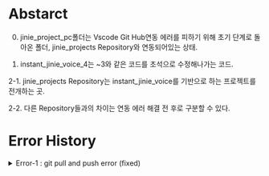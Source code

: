 # Abstarct

0. jinie_project_pc폴더는 Vscode Git Hub연동 에러를 피하기 위해 초기 단계로 돌아온 폴더, jinie_projects Repository와 연동되어있는 상태.

1. instant_jinie_voice_4는 ~3와 같은 코드를 초석으로 수정해나가는 코드.
 
2-1. jinie_projects Repository는 instant_jinie_voice를 기반으로 하는 프로젝트를 전개하는 곳. 

2-2. 다른 Repository들과의 차이는 연동 에러 해결 전 후로 구분할 수 있다.

# Error History
<details>
   ## <summary> Error-1 : git pull and push error (fixed)</summary>

### study 
<details>
    <summary> about Vscode-GitHub & Error-1 git pull and push </summary>
 
[1)생활코딩 visual code로 다루는 git < 코드 시간여행의 원리](https://www.youtube.com/watch?v=yc0rxkt93MQ&list=PLuHgQVnccGMAQvSVKdXFiOo51HUD8iQQm&index=7)

chrome bookmarked Jinie.sej@gmail.com Kung24/2024-1/디지털세미나1

[2)생활코딩 GitHub.com 1-5 < push and pull 기본 원리 << 내 에러코드에 대한 설명은 없음](https://www.youtube.com/watch?v=hjsFW7ry8GA)

chrome bookmarked Jinie.sej@gmail.com Kung24/2024-1/디지털세미나1

[*3)jinie.sej ChGPT 서로 다른 로컬-원격 저장소 이력 병합 허용 < 에러 근본 해결*](https://chatgpt.com/share/188be603-932c-4679-910b-969db4126d8a)
</details>

### code process
<details>
    <summary>Repository 병합 ( Error-1 git pull and push error)</summary>

jinie_porjects 이전 repository에서 발생한 push 문제 (git pull 이후에 git push해도 계속해서 git pull을 먼저하라는 오류)는 다음 코드로 해결.

```vscodeterminal
git pull origin main --allow-unrelated-histories
```

1) error: fatal: refusing to merge unrelated histories 오류

```
PS C:\Users\MSI\Desktop\project> git pull origin main
From https://github.com/JinieFerry/welcome
 * branch            main       -> FETCH_HEAD
fatal: refusing to merge unrelated histories
PS C:\Users\MSI\Desktop\project> git add .
>> git commit -m "version5"
>>
On branch main
nothing to commit, working tree clean
PS C:\Users\MSI\Desktop\project> git push -u origin main
>> 
fatal: unable to connect to cache daemon: Unknown error
To https://github.com/JinieFerry/welcome.git
 ! [rejected]        main -> main (non-fast-forward)
error: failed to push some refs to 'https://github.com/JinieFerry/welcome.git'
hint: Updates were rejected because the tip of your current branch is behind
hint: its remote counterpart. If you want to integrate the remote changes, 
hint: use 'git pull' before pushing again.
hint: See the 'Note about fast-forwards' in 'git push --help' for details. 
PS C:\Users\MSI\Desktop\project>

git remote add origin https://github.com/JinieFerry/jinie_projects.git
git branch -M main
git push -u origin main
```

2) fixer code : 로컬 저장소와 원격 저장소 간에 이력이 서로 다른 경우, 새로운 이력을 생성하고 병합하도록 Git에 명시적으로 지시
   
```
 git pull origin main --allow-unrelated-histories
```

-> 병합을 허용

</details>
